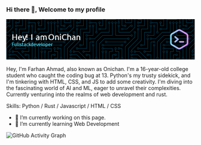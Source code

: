 ### Hi there 👋, Welcome to my profile

![I am Farhan Ahmad](github-header-image.png)

Hey, I'm Farhan Ahmad, also known as Onichan. I'm a 16-year-old college student who caught the coding bug at 13. Python's my trusty sidekick, and I'm tinkering with HTML, CSS, and JS to add some creativity. I'm diving into the fascinating world of AI and ML, eager to unravel their complexities. Currently venturing into the realms of web development and rust.

Skills: Python / Rust / Javascript / HTML / CSS

- 🔭 I’m currently working on this page.
- 🌱 I’m currently learning Web Development


![GitHub Activity Graph](https://activity-graph.herokuapp.com/graph?username=OniChan-Bakahttps://github.com/OniChan-Baka)
